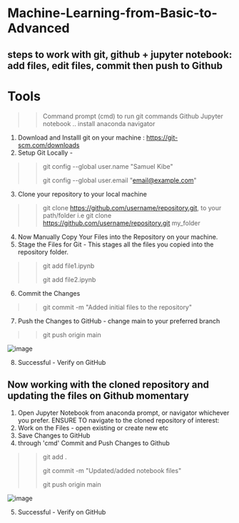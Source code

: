 # Machine-Learning-from-Basic-to-Advanced

## steps to work with git, github + jupyter notebook: add files, edit files, commit then push to Github
# Tools 
  >> Command prompt (cmd) to run git commands
  >> Github
  >> Jupyter notebook .. install anaconda navigator 

1. Download and Installl git on your machine : https://git-scm.com/downloads
2. Setup Git Locally -
  >> git config --global user.name "Samuel Kibe"
>  > 
  >> git config --global user.email "email@example.com"
3. Clone your repository to your local machine
  >>  git clone https://github.com/username/repository.git, to your path/folder i.e git clone https://github.com/username/repository.git my_folder
4.  Now Manually Copy Your Files into the Repository on your machine.
5.  Stage the Files for Git - This stages all the files you copied into the repository folder.
  >> git add file1.ipynb
>  > 
  >> git add file2.ipynb
6. Commit the Changes
  >> git commit -m "Added initial files to the repository"
7. Push the Changes to GitHub - change main to your preferred branch
  >> git push origin main

![image](https://github.com/user-attachments/assets/d9b377d6-434b-4004-a828-21814307dd58)

8. Successful - Verify on GitHub
   
## Now working with the cloned repository and updating the files on Github momentary
1. Open Jupyter Notebook from anaconda prompt, or navigator whichever you prefer. ENSURE TO navigate to the cloned repository of interest:
2. Work on the Files - open existing or create new etc
3. Save Changes to GitHub
4. through 'cmd' Commit and Push Changes to Github
  >> git add .
>  > 
  >> git commit -m "Updated/added notebook files"
>  > 
  >> git push origin main
>  >
![image](https://github.com/user-attachments/assets/359459d0-9e44-4575-87a7-6a3852f516e9)

5. Successful - Verify on GitHub



